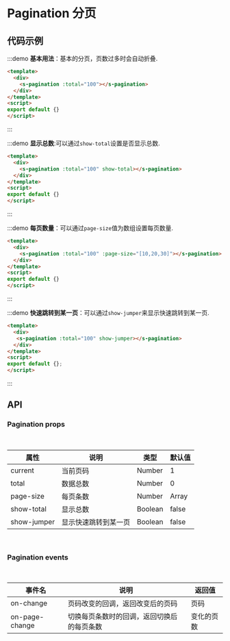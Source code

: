 # Pagination 分页

## 代码示例

:::demo
**基本用法**：基本的分页，页数过多时会自动折叠.

```html
<template>
  <div>
    <s-pagination :total="100"></s-pagination>
  </div>
</template>
<script>
export default {}
</script>
```
:::

:::demo
**显示总数**:可以通过`show-total`设置是否显示总数.

```html
<template>
  <div>
    <s-pagination :total="100" show-total></s-pagination>
  </div>
</template>
<script>
export default {}
</script>
```
:::

:::demo
**每页数量**：可以通过`page-size`值为数组设置每页数量.

```html
<template>
  <div>
    <s-pagination :total="100" :page-size="[10,20,30]"></s-pagination>
  </div>
</template>
<script>
export default {}
</script>
```
:::

:::demo
**快速跳转到某一页**：可以通过`show-jumper`来显示快速跳转到某一页.

```html
<template>
  <div>
   <s-pagination :total="100" show-jumper></s-pagination>
  </div>
</template>
<script>
export default {};
</script>
```
:::

## API

### Pagination props
<br/>

|  属性  | 说明  |  类型  |  默认值  |
|  ----  | ---- |  ----  |  ----   |
|  current  | 当前页码 |  Number  |  1  |
|  total  | 数据总数  |  Number  |  0  |
|  page-size  | 每页条数  |  Number|Array  |  10  |
|  show-total  | 显示总数  |  Boolean  |  false  |
|  show-jumper  | 显示快速跳转到某一页  |  Boolean  |  false  |

<br/>

### Pagination events
<br/>

|  事件名 | 说明 |  返回值 |
|  ----   | ----  |  ----   |
| on-change  | 页码改变的回调，返回改变后的页码 |  页码  |
|  on-page-change  | 切换每页条数时的回调，返回切换后的每页条数  |  变化的页数  |